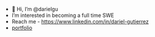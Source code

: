 - 👋 Hi, I’m @darielgu
- I’m interested in becoming a full time SWE
- Reach me - https://www.linkedin.com/in/dariel-gutierrez
- [portfolio](https://aboutdariel.me)

<!---
darielgu/darielgu is a ✨ special ✨ repository because its `README.md` (this file) appears on your GitHub profile.
You can click the Preview link to take a look at your changes.
--->
